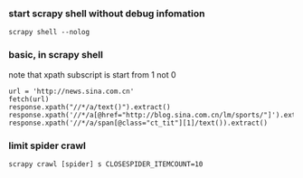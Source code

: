### start scrapy shell without debug infomation
```
scrapy shell --nolog
```

### basic, in scrapy shell
note that xpath subscript is start from 1 not 0
```
url = 'http://news.sina.com.cn'
fetch(url)
response.xpath("//*/a/text()").extract()
response.xpath('//*/a[@href="http://blog.sina.com.cn/lm/sports/"]').extract()
response.xpath('//*/a/span[@class="ct_tit"][1]/text()).extract()
```


### limit spider crawl
```
scrapy crawl [spider] s CLOSESPIDER_ITEMCOUNT=10
```